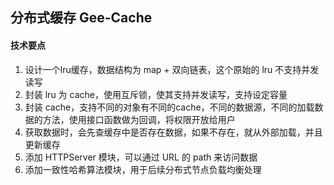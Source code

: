 ## 分布式缓存 Gee-Cache

#### 技术要点
1. 设计一个lru缓存，数据结构为 map + 双向链表，这个原始的 lru 不支持并发读写
2. 封装 lru 为 cache，使用互斥锁，使其支持并发读写，支持设定容量
3. 封装 cache，支持不同的对象有不同的cache，不同的数据源，不同的加载数据的方法，使用接口函数做为回调，将权限开放给用户
4. 获取数据时，会先查缓存中是否存在数据，如果不存在，就从外部加载，并且更新缓存
5. 添加 HTTPServer 模块，可以通过 URL 的 path 来访问数据
6. 添加一致性哈希算法模块，用于后续分布式节点负载均衡处理
